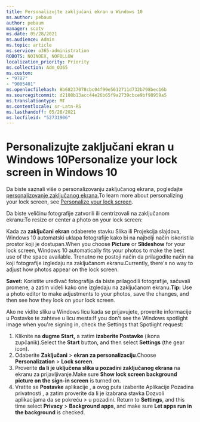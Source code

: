 ```yaml
---
title: Personalizujte zaključani ekran u Windows 10
ms.author: pebaum
author: pebaum
manager: scotv
ms.date: 05/28/2021
ms.audience: Admin
ms.topic: article
ms.service: o365-administration
ROBOTS: NOINDEX, NOFOLLOW
localization_priority: Priority
ms.collection: Adm_O365
ms.custom:
- "9787"
- "9005401"
ms.openlocfilehash: 8b68237078cbc04f99e5612711d732b798bec16b
ms.sourcegitcommit: d2108b13acc44e26b65f9a2739cbce9bf98959a5
ms.translationtype: MT
ms.contentlocale: sr-Latn-RS
ms.lasthandoff: 05/28/2021
ms.locfileid: "52731906"
---
```

# <a name="personalize-your-lock-screen-in-windows-10"></a><span data-ttu-id="5cb8d-102">Personalizujte zaključani ekran u Windows 10</span><span class="sxs-lookup"><span data-stu-id="5cb8d-102">Personalize your lock screen in Windows 10</span></span>

<span data-ttu-id="5cb8d-103">Da biste saznali više o personalizovanju zaključanog ekrana, pogledajte [personalizovanje zaključanog ekrana.](https://support.microsoft.com/windows/personalize-your-lock-screen-81dab9b0-35cf-887c-84a0-6de8ef72bea0)</span><span class="sxs-lookup"><span data-stu-id="5cb8d-103">To learn more about personalizing your lock screen, see [Personalize your lock screen](https://support.microsoft.com/windows/personalize-your-lock-screen-81dab9b0-35cf-887c-84a0-6de8ef72bea0).</span></span>

<span data-ttu-id="5cb8d-104">Da biste veličinu fotografije zatvorili ili centrizovali na zaključanom ekranu:</span><span class="sxs-lookup"><span data-stu-id="5cb8d-104">To resize or center a photo on your lock screen:</span></span>

<span data-ttu-id="5cb8d-105">Kada za **zaključani** **ekran** odaberete stavku Slika ili Projekcija slajdova, Windows 10 automatski uklapa fotografije kako bi na najbolji način iskoristila prostor koji je dostupan.</span><span class="sxs-lookup"><span data-stu-id="5cb8d-105">When you choose **Picture** or **Slideshow** for your lock screen, Windows 10 automatically fits your photos to make the best use of the space available.</span></span> <span data-ttu-id="5cb8d-106">Trenutno ne postoji način da prilagodite način na koji fotografije izgledaju na zaključanom ekranu.</span><span class="sxs-lookup"><span data-stu-id="5cb8d-106">Currently, there's no way to adjust how photos appear on the lock screen.</span></span>

<span data-ttu-id="5cb8d-107">**Savet:** Koristite uređivač fotografija da biste prilagodili fotografije, sačuvali promene, a zatim videli kako one izgledaju na zaključanom ekranu.</span><span class="sxs-lookup"><span data-stu-id="5cb8d-107">**Tip:** Use a photo editor to make adjustments to your photos, save the changes, and then see how they look on your lock screen.</span></span>

<span data-ttu-id="5cb8d-108">Ako ne vidite sliku u Windows licu kada se prijavujete, proverite informacije u Postavke te zahteve u licu mesta:</span><span class="sxs-lookup"><span data-stu-id="5cb8d-108">If you don't see the Windows spotlight image when you're signing in, check the Settings that Spotlight request:</span></span> 

1. <span data-ttu-id="5cb8d-109">Kliknite na **dugme Start,** a zatim **izaberite Postavke** (ikona zupčanik).</span><span class="sxs-lookup"><span data-stu-id="5cb8d-109">Select the **Start** button, and then select **Settings** (the gear icon).</span></span>
1. <span data-ttu-id="5cb8d-110">Odaberite **Zaključani**  >  **ekran za personalizaciju**.</span><span class="sxs-lookup"><span data-stu-id="5cb8d-110">Choose **Personalization** > **Lock screen**.</span></span>
1. <span data-ttu-id="5cb8d-111">Proverite **da li je uključena slika u pozadini zaključanog ekrana** na ekranu za prijavljivanje.</span><span class="sxs-lookup"><span data-stu-id="5cb8d-111">Make sure **Show lock screen background picture on the sign-in screen** is turned on.</span></span>
1. <span data-ttu-id="5cb8d-112">Vratite se **Postavke** aplikacije , a ovog puta izaberite Aplikacije Pozadina privatnosti , a zatim proverite da li je izabrana stavka Dozvoli aplikacijama da se pokreću  >  u pozadini. </span><span class="sxs-lookup"><span data-stu-id="5cb8d-112">Return to **Settings**, and this time select **Privacy** > **Background apps**, and make sure **Let apps run in the background** is checked.</span></span>